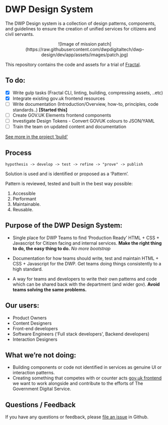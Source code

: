 # DWP Design System

The DWP Design system is a collection of design patterns, components, and guidelines to ensure the creation of unified services for citizens and civil servants.

<p align="center">
	![Image of mission patch](https://raw.githubusercontent.com/dwpdigitaltech/dwp-design/dev/app/assets/images/patch.jpg)
</p>

This repository contains the code and assets for a trial of [Fractal](http://fractal.build).

## To do:

- [X] Write gulp tasks (Fractal CLI, linting, building, compressing assets, ..etc)
- [X] Integrate existing gov.uk frontend resources
- [ ] Write documentation (Introduction/Overview, how-to, principles, code standards..) **[Started this]**
- [ ] Create GOV.UK Elements frontend components
- [ ] Investigate Design Tokens - Convert GOVUK colours to JSON/YAML
- [ ] Train the team on updated content and documentation

[See more in the project 'build'](https://github.com/paulmsmith/dwp-design/projects/2)

## Process

`hypothesis -> develop -> test -> refine -> "prove" -> publish`

Solution is used and is identified or proposed as a ‘Pattern’. 

Pattern is reviewed, tested and built in the best way possible:

1. Accessible
2. Performant
3. Maintainable.
4. Reusable.

## Purpose of the DWP Design System:

* Single place for DWP Teams to find ‘Production Ready’ HTML + CSS + Javascript for Citizen facing and internal services. **Make the right thing to do, the easy thing to do.** *No more bootstrap*

* Documentation for how teams should write, test and maintain HTML + CSS + Javascript for the DWP. Get teams doing things consistently to a high standard.

* A way for teams and developers to write their own patterns and code which can be shared back with the department (and wider gov). **Avoid teams solving the same problems.**

## Our users:

- Product Owners
- Content Designers
- Front-end developers
- Software Engineers ('Full stack developers', Backend developers)
- Interaction Designers

## What we’re not doing:

- Building components or code not identified in services as genuine UI or interaction patterns. 
- Creating something that competes with or counter acts [gov.uk frontend](https://github.com/alphagov/govuk_frontend_alpha) we want to work alongside and contribute to the efforts of The Government Digital Service.

## Questions / Feedback

If you have any questions or feedback, please [file an issue](https://github.com/dwpdigitaltech/dwp-design/issues) in Github.

